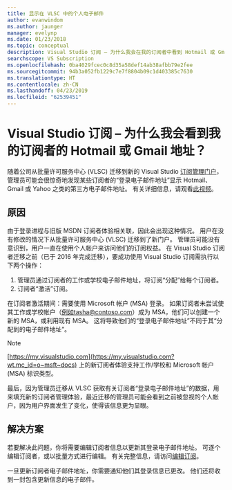 ```yaml
---
title: 显示在 VLSC 中的个人电子邮件
author: evanwindom
ms.author: jaunger
manager: evelynp
ms.date: 01/23/2018
ms.topic: conceptual
description: Visual Studio 订阅 – 为什么我会在我的订阅者中看到 Hotmail 或 Gmail 地址？
searchscope: VS Subscription
ms.openlocfilehash: 0ba4029fcec0c8d35a58def14ab38afbb79e2fee
ms.sourcegitcommit: 94b3a052fb1229c7e7f8804b09c1d403385c7630
ms.translationtype: HT
ms.contentlocale: zh-CN
ms.lasthandoff: 04/23/2019
ms.locfileid: "62539451"
---
```

# <a name="visual-studio-subscriptions--why-am-i-seeing-hotmail-or-gmail-addresses-for-my-subscribers"></a>Visual Studio 订阅 – 为什么我会看到我的订阅者的 Hotmail 或 Gmail 地址？

随着公司从批量许可服务中心 (VLSC) 迁移到新的 Visual Studio [订阅管理门户](https://manage.visualstudio.com)，管理员可能会很惊奇地发现某些订阅者的“登录电子邮件地址”显示 Hotmail、Gmail 或 Yahoo 之类的第三方电子邮件地址。  有关详细信息，请观看[此视频](https://www.youtube.com/watch?v=1op-i1zEMfY&t=0s&list=PLReL099Y5nRfDyvvwzNDBaZe7qTxmuM2T&index=6)。

## <a name="cause"></a>原因

由于登录进程与旧版 MSDN 订阅者体验相关联，因此会出现这种情况。 用户在没有修改的情况下从批量许可服务中心 (VLSC) 迁移到了新门户。 管理员可能没有意识到，用户一直在使用个人帐户来访问他们的订阅权益。 在 Visual Studio 订阅者迁移之前（已于 2016 年完成迁移），要成功使用 Visual Studio 订阅需执行以下两个操作：
1. 管理员通过订阅者的工作或学校电子邮件地址，将订阅“分配”给每个订阅者。
2. 订阅者“激活”订阅。

在订阅者激活期间：需要使用 Microsoft 帐户 (MSA) 登录。 如果订阅者未尝试使其工作或学校帐户（例如tasha@contoso.com）成为 MSA，他们可以创建一个新的 MSA，或利用现有 MSA。 这将导致他们的“登录电子邮件地址”不同于其“分配到的电子邮件地址”。

> [!NOTE]
> [https://my.visualstudio.com](https://my.visualstudio.com?wt.mc_id=o~msft~docs) 上的新订阅者体验支持工作/学校和 Microsoft 帐户 (MSA) 标识类型。

最后，因为管理员迁移从 VLSC 获取有关订阅者“登录电子邮件地址”的数据，用来填充新的订阅者管理体验，最近迁移的管理员可能会看到之前被忽视的个人帐户，因为用户界面发生了变化，使得该信息更为显眼。

## <a name="solution"></a>解决方案

若要解决此问题，你将需要编辑订阅者信息以更新其登录电子邮件地址。  可逐个编辑订阅者，或以批量方式进行编辑。 有关完整信息，请访问[编辑订阅](edit-license.md)。

一旦更新订阅者电子邮件地址，你需要通知他们其登录信息已更改。  他们还将收到一封包含更新信息的电子邮件。